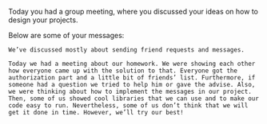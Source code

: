 Today you had a group meeting, where you discussed your ideas on how to design your projects.

Below are some of your messages:

```
We’ve discussed mostly about sending friend requests and messages.
```


```
Today we had a meeting about our homework. We were showing each other how everyone came up with the solution to that. Everyone got the authorization part and a little bit of friends’ list. Furthermore, if someone had a question we tried to help him or gave the advise. Also, we were thinking about how to implement the messages in our project. Then, some of us showed cool libraries that we can use and to make our code easy to run. Nevertheless, some of us don’t think that we will get it done in time. However, we’ll try our best!
```
